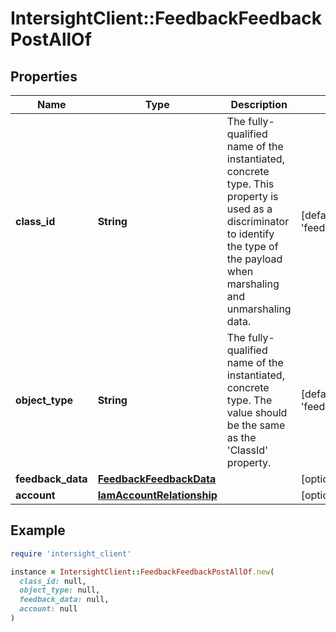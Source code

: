 # IntersightClient::FeedbackFeedbackPostAllOf

## Properties

| Name | Type | Description | Notes |
| ---- | ---- | ----------- | ----- |
| **class_id** | **String** | The fully-qualified name of the instantiated, concrete type. This property is used as a discriminator to identify the type of the payload when marshaling and unmarshaling data. | [default to &#39;feedback.FeedbackPost&#39;] |
| **object_type** | **String** | The fully-qualified name of the instantiated, concrete type. The value should be the same as the &#39;ClassId&#39; property. | [default to &#39;feedback.FeedbackPost&#39;] |
| **feedback_data** | [**FeedbackFeedbackData**](FeedbackFeedbackData.md) |  | [optional] |
| **account** | [**IamAccountRelationship**](IamAccountRelationship.md) |  | [optional] |

## Example

```ruby
require 'intersight_client'

instance = IntersightClient::FeedbackFeedbackPostAllOf.new(
  class_id: null,
  object_type: null,
  feedback_data: null,
  account: null
)
```

